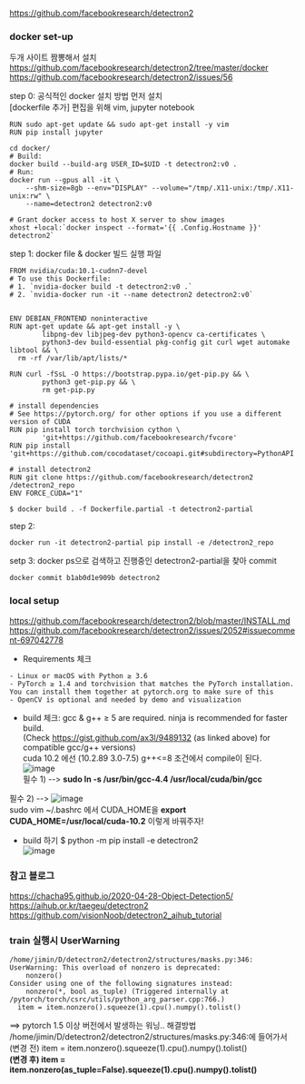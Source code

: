 https://github.com/facebookresearch/detectron2  

### docker set-up
두개 사이트 짬뽕해서 설치  
https://github.com/facebookresearch/detectron2/tree/master/docker
https://github.com/facebookresearch/detectron2/issues/56 

step 0: 공식적인 docker 설치 방법 먼저 설치  
[dockerfile 추가] 편집을 위해 vim, jupyter notebook  
```
RUN sudo apt-get update && sudo apt-get install -y vim
RUN pip install jupyter
```
```
cd docker/
# Build:
docker build --build-arg USER_ID=$UID -t detectron2:v0 .
# Run:
docker run --gpus all -it \
	--shm-size=8gb --env="DISPLAY" --volume="/tmp/.X11-unix:/tmp/.X11-unix:rw" \
	--name=detectron2 detectron2:v0

# Grant docker access to host X server to show images
xhost +local:`docker inspect --format='{{ .Config.Hostname }}' detectron2`
```
step 1: docker file & docker 빌드 실행 파일
```
FROM nvidia/cuda:10.1-cudnn7-devel
# To use this Dockerfile:
# 1. `nvidia-docker build -t detectron2:v0 .`
# 2. `nvidia-docker run -it --name detectron2 detectron2:v0`


ENV DEBIAN_FRONTEND noninteractive
RUN apt-get update && apt-get install -y \
        libpng-dev libjpeg-dev python3-opencv ca-certificates \
        python3-dev build-essential pkg-config git curl wget automake libtool && \
  rm -rf /var/lib/apt/lists/*

RUN curl -fSsL -O https://bootstrap.pypa.io/get-pip.py && \
        python3 get-pip.py && \
        rm get-pip.py

# install dependencies
# See https://pytorch.org/ for other options if you use a different version of CUDA
RUN pip install torch torchvision cython \
        'git+https://github.com/facebookresearch/fvcore'
RUN pip install 'git+https://github.com/cocodataset/cocoapi.git#subdirectory=PythonAPI'

# install detectron2
RUN git clone https://github.com/facebookresearch/detectron2 /detectron2_repo
ENV FORCE_CUDA="1"
```
```
$ docker build . -f Dockerfile.partial -t detectron2-partial
```
step 2: 
```
docker run -it detectron2-partial pip install -e /detectron2_repo
```
setp 3: docker ps으로 검색하고 진행중인 detectron2-partial을 찾아 commit  
```
docker commit b1ab0d1e909b detectron2
```
### local setup
https://github.com/facebookresearch/detectron2/blob/master/INSTALL.md  
https://github.com/facebookresearch/detectron2/issues/2052#issuecomment-697042778  
- Requirements 체크  
```
- Linux or macOS with Python ≥ 3.6
- PyTorch ≥ 1.4 and torchvision that matches the PyTorch installation. You can install them together at pytorch.org to make sure of this
- OpenCV is optional and needed by demo and visualization
```
- build 체크: gcc & g++ ≥ 5 are required. ninja is recommended for faster build.  
(Check https://gist.github.com/ax3l/9489132 (as linked above) for compatible gcc/g++ versions)  
cuda 10.2 에선 (10.2.89 3.0-7.5) g++<=8 조건에서 compile이 된다.
![image](https://user-images.githubusercontent.com/56099627/94213186-2ea03680-ff11-11ea-9dfd-a6adf8970c50.png)  
필수 1) --> **sudo ln -s /usr/bin/gcc-4.4 /usr/local/cuda/bin/gcc**  

필수 2) --> 
![image](https://user-images.githubusercontent.com/56099627/102172547-541f5980-3edc-11eb-8368-6d84a8358dbc.png)  
sudo vim ~/.bashrc 에서 CUDA_HOME을 **export CUDA_HOME=/usr/local/cuda-10.2** 이렇게 바꿔주자!  

- build 하기 $ python -m pip install -e detectron2  
![image](https://user-images.githubusercontent.com/56099627/94220123-41bc0200-ff23-11ea-841a-9c6afb54dd7d.png)  

### 참고 블로그
https://chacha95.github.io/2020-04-28-Object-Detection5/  
https://aihub.or.kr/taegeu/detectron2  
https://github.com/visionNoob/detectron2_aihub_tutorial  

### train 실행시 UserWarning
```
/home/jimin/D/detectron2/detectron2/structures/masks.py:346: UserWarning: This overload of nonzero is deprecated:
	nonzero()
Consider using one of the following signatures instead:
	nonzero(*, bool as_tuple) (Triggered internally at  /pytorch/torch/csrc/utils/python_arg_parser.cpp:766.)
  item = item.nonzero().squeeze(1).cpu().numpy().tolist()
```
==> pytorch 1.5 이상 버전에서 발생하는 워닝.. 해결방법  
/home/jimin/D/detectron2/detectron2/structures/masks.py:346:에 들어가서  
(변경 전) item = item.nonzero().squeeze(1).cpu().numpy().tolist()  
**(변경 후) item = item.nonzero(as_tuple=False).squeeze(1).cpu().numpy().tolist()**  

